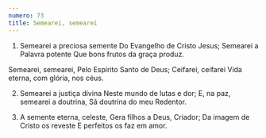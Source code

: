 ```yaml
---
numero: 73
title: Semearei, semearei
---
```

1. Semearei a preciosa semente
Do Evangelho de Cristo Jesus;
Semearei a Palavra potente
Que bons frutos da graça produz.

Semearei, semearei,
Pelo Espírito Santo de Deus;
Ceifarei, ceifarei
Vida eterna, com glória, nos céus.

2. Semearei a justiça divina
Neste mundo de lutas e dor;
E, na paz, semearei a doutrina,
Sã doutrina do meu Redentor.

3. A semente eterna, celeste,
Gera filhos a Deus, Criador;
Da imagem de Cristo os reveste
E perfeitos os faz em amor.
